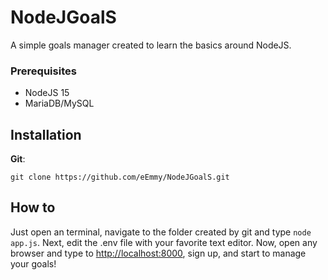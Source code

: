 # NodeJGoalS
A simple goals manager created to learn the basics around NodeJS.

### Prerequisites
- NodeJS 15
- MariaDB/MySQL 

## Installation
**Git**:
```
git clone https://github.com/eEmmy/NodeJGoalS.git
```

## How to
Just open an terminal, navigate to the folder created by git and type ```node app.js```.
Next, edit the .env file with your favorite text editor. Now, open any browser and type to [http://localhost:8000](http://localhost:8000), sign up, and start to manage your goals!